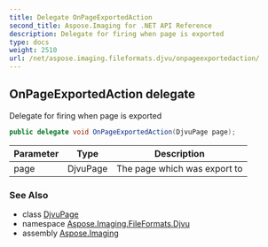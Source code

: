 ```yaml
---
title: Delegate OnPageExportedAction
second_title: Aspose.Imaging for .NET API Reference
description: Delegate for firing when page is exported
type: docs
weight: 2510
url: /net/aspose.imaging.fileformats.djvu/onpageexportedaction/
---
```

## OnPageExportedAction delegate

Delegate for firing when page is exported

```csharp
public delegate void OnPageExportedAction(DjvuPage page);
```

| Parameter | Type | Description |
| --- | --- | --- |
| page | DjvuPage | The page which was export to |

### See Also

* class [DjvuPage](../djvupage/)
* namespace [Aspose.Imaging.FileFormats.Djvu](../../aspose.imaging.fileformats.djvu/)
* assembly [Aspose.Imaging](../../)


